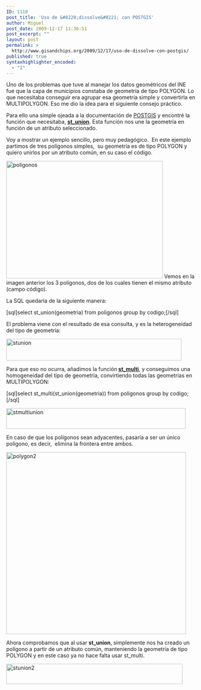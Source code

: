 ```yaml
---
ID: 1110
post_title: 'Uso de &#8220;dissolve&#8221; con POSTGIS'
author: Miguel
post_date: 2009-12-17 11:36:51
post_excerpt: ""
layout: post
permalink: >
  http://www.gisandchips.org/2009/12/17/uso-de-dissolve-con-postgis/
published: true
syntaxhighlighter_encoded:
  - "1"
---
```

Uno de los problemas que tuve al manejar los datos geométricos del INE fue que la capa de municipios constaba de geometría de tipo POLYGON. Lo que necesitaba conseguir era agrupar esa geometría simple y convertirla en MULTIPOLYGON. Eso me dio la idea para el siguiente consejo práctico.

Para ello una simple ojeada a la documentación de <a href="http://postgis.refractions.net/documentation/manual-1.4/">POSTGIS</a> y encontré la función que necesitaba, <strong><a href="http://postgis.refractions.net/documentation/manual-1.4/ST_Union.html">st_union</a></strong>. Esta función nos une la geometría en función de un atributo seleccionado.

Voy a mostrar un ejemplo sencillo, pero muy pedagógico.  En este ejemplo partimos de tres polígonos simples,  su geometría es de tipo POLYGON y quiero unirlos por un atributo común, en su caso el código.

<img class="alignnone size-full wp-image-1127" src="http://www.gisandchips.org/wp-content/polygon.PNG" alt="poligonos" width="417" height="313" />
<!--more-->
Vemos en la imagen anterior los 3 polígonos, dos de los cuales tienen el mismo atributo (campo código).

La SQL quedaría de la siguiente manera:

[sql]select st_union(geometria) from poligonos group by codigo;[/sql]

El problema viene con el resultado de esa consulta, y es la heterogeneidad del tipo de geometría:

<img class="alignnone size-full wp-image-1133" src="http://www.gisandchips.org/wp-content/stunion.PNG" alt="stunion" width="467" height="58" />

Para que eso no ocurra, añadimos la función<strong> <a href="http://postgis.refractions.net/documentation/manual-1.4/ST_Multi.html">st_multi</a></strong>, y conseguimos una homogeneidad del tipo de geometría, convirtiendo todas las geometrías en MULTIPOLYGON:

[sql]select st_multi(st_union(geometria)) from poligonos group by codigo;[/sql]

<img class="alignnone size-full wp-image-1135" src="http://www.gisandchips.org/wp-content/stmultiunion.PNG" alt="stmultiunion" width="478" height="55" />

En caso de que los polígonos sean adyacentes, pasaría a ser un único polígono, es decir,  elimina la frontera entre ambos.

<img class="alignnone size-full wp-image-1142" src="http://www.gisandchips.org/wp-content/polygon21.PNG" alt="polygon2" width="479" height="485" />

Ahora comprobamos que al usar <strong>st_union</strong>, simplemente nos ha creado un polígono a partir de un atributo común, manteniendo la geometría de tipo POLYGON y en este caso ya no hace falta usar st_multi.

<img class="alignnone size-full wp-image-1140" src="http://www.gisandchips.org/wp-content/stunion2.PNG" alt="stunion2" width="470" height="54" /><!--more-->
